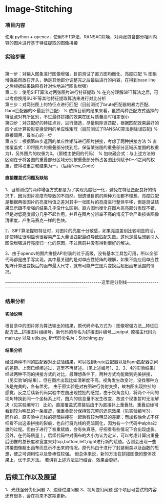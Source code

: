 # Image-Stitching

### 项目内容
使用 python + opencv，使用SIFT算法、RANSAC除噪，对两张包含部分相同内容的图片进行基于特征提取的图像拼接

### 实验步骤
<br>第一步：对输入图象进行图像增强，目前测试了直方图均衡化、亮度匹配
% 图象增强虽然放在开头，确是其他部分调整完之后最后进行的内容，在得到base line之后根据结果缺陷有针对性地进行图象增强）
<br>第二步：使用SIFT算法对两张图片进行特征提取
% 在充分理解SIFT算法之后，可以考虑换用SURF等其他特征提取算法来进行对比分析
<br>第三步：对两张图上的特征点进行匹配（目前测试了brute匹配器的暴力匹配、flann匹配器的K-最近邻匹配）
% 依照目前的结果来看，虽然两种匹配方式选择的特征点对有所区别，不过最终拼接的效果在图片质量高时相差很小
<br>第四步：对匹配好的特征点对，进行筛选，尽量剔除误匹配，根据匹配效果最好的四个点计算投影变换使用的单应性矩阵（目前测试了RANSAC算法剔除误匹配) 
% 直接调用，最省心的一步
<br>第五步：根据第四步返回的单应性矩阵进行图片拼接，考虑了两种拼接方法
% 直接覆盖式：即将图片的重叠部分找到后，保留某张图的重叠部分区域灰度图的权重为1，另外图片的权重为0。（原楼主使用的代码）
% 加权融合式：与上述方法的区别在于将各图的重叠部分区域分别按重叠部分所占各图比例赋予0～1之间的权重，使得权重之和结果为一。（后续New_Code）

#### 直接覆盖式问题及缺陷
1、目前测试的两种增强方式都是为了实现亮度归一化，避免在特征匹配良好的情况下，因为图片亮度而导致的不自然。很遗憾目前的两种方法都不理想。亮度匹配是根据两张图片的亮度均值之差对其中一张图片的亮度进行整体平移，但是测试结果显示跟不增强的结果几乎没什么区别。直方图均衡化在图片高亮部分表现不错，但是对低亮度部分几乎不起作用，并且在图片分辨率不高的情况下会严重损害图像清晰度，产生马赛克一样的色块。

2、SIFT算法提取特征时，对图片的亮度十分敏感，如果亮度差别比较明显的话，即使特征很明显也很容易产生大量误匹配最终导致匹配失败。这也是最后想到引入图像增强进行亮度归一化的原因，不过目前并没有得到很好的解决。

3、由于opencv的图片拼接API封装的过于高级，没有基本工具包可用，所以全部代码都是由手写实现。其中最关键的是对单应性矩阵的理解，如果不能应用单应性矩阵计算出变换后的画布最大尺寸，就有可能产生图片变换后超出画布范围的情况。

-------------------------------------------------这里是分割线----------------------------------------------------------

### 结果分析
#### 实验说明
根目录中的图片即为算法输出的结果，原代码命名方式为：图像增强方法__特征匹配方法__拼接图片组编号。新代码的命名为拼接图片编号__output.
原楼主代码为main.py 以及 utils.py, 新代码命名为：StitchImg.py
#### 结果分析
经过两种不同的匹配器对比试验结果，可以找到brute匹配器以及flann匹配器之间的差距。上面已经阐述过，这里不再赘述。（见上述编号1、2、3、4的实验结果）
经过两种不同的拼接方式的对比，最理想条件下，两种方式均能做到完美拼接，（见实验1的结果）。但在图片出现比如清晰度不高，视角发生改变时，没找哪种方法是完美的，各有优劣。
由于原实验是对右图进行仿射变换，故右图出现拉扯的感觉，反之后续新代码实验中左图出现拉扯的感觉，由于视角变幻，将两个不同的视角转换到同一个坐标系上时，图片的信息量不发生改变，故这个现象暂时无法解决（见实验编号2）
比如，直接覆盖式拼接后由于为直接补上重叠处，重叠边缘可看到较为明显的一条痕迹，但重叠部分保持较完整的还原效果（见实验编号3），同样的，原实验中光线的亮暗拼接在一起后有较为明显的差距；而加权融合式不仔细看不出这条拼接的裂痕，也自行将光线的亮暗同化，因为有一个代码中alpha过渡的过程。但由于进行了权重赋值，会有失真感，仔细看有些情况下会出现虚影。
另外，在代码质量上，后续代码中对画布的大小为认为定义，可以考虑计算出重叠后图像的总长度和宽度来对top,bottom,left,right进行新的赋值。否则会出现一些拼接图像超出画布而显示不出来的情况。原代码由于进行了封装用类以及函数的思想，使之可调用性以及鲁棒性较强。
但总体来说，新的方法在拼接图像的整体效果上，优于原方法。
若讲将上述方法进行结合，效果会更好。

## 后续工作以及展望
1、光线强弱优化问题
2、边缘过渡问题
3、视角变幻问题
这个项目可尝试的内容还有很多，会在将来不定期更新。




